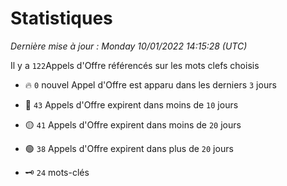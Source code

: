 # Statistiques


_Dernière mise à jour : Monday 10/01/2022 14:15:28 (UTC)_ 

Il y a `122`Appels d'Offre référencés sur les mots clefs choisis

- 🔥 `0` nouvel Appel d'Offre est apparu dans les derniers `3` jours
- 🔴  `43` Appels d'Offre expirent dans moins de `10` jours
- 🟡  `41` Appels d'Offre expirent dans moins de `20` jours
- 🟢  `38` Appels d'Offre expirent dans plus de `20` jours

- 🗝 `24` mots-clés